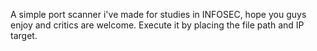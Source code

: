 A simple port scanner i've made for studies in INFOSEC, hope you guys enjoy and critics are welcome.
Execute it by placing the file path and IP target.
